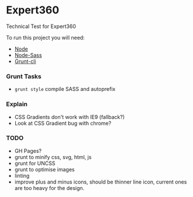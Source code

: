 # Expert360
Technical Test for Expert360

To run this project you will need:
- [Node](http://nodejs.org/)
- [Node-Sass](https://npmjs.org/package/node-sass)
- [Grunt-cli](http://gruntjs.com/)

### Grunt Tasks

- `grunt style` compile SASS and autoprefix

### Explain

- CSS Gradients don't work with IE9 (fallback?)
- Look at CSS Gradient bug with chrome?

### TODO
- GH Pages?
- grunt to minify css, svg, html, js
- grunt for UNCSS
- grunt to optimise images
- linting
- improve plus and minus icons, should be thinner line icon, current ones are too heavy for the design.
